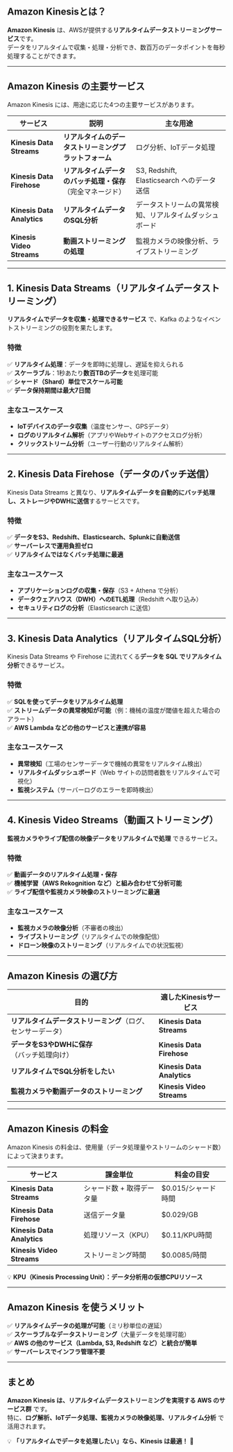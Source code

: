 ## **Amazon Kinesisとは？**
**Amazon Kinesis** は、AWSが提供する**リアルタイムデータストリーミングサービス**です。  
データをリアルタイムで収集・処理・分析でき、数百万のデータポイントを毎秒処理することができます。

---

## **Amazon Kinesis の主要サービス**
Amazon Kinesis には、用途に応じた4つの主要サービスがあります。

| サービス | 説明 | 主な用途 |
|---------|------|--------|
| **Kinesis Data Streams** | **リアルタイムのデータストリーミングプラットフォーム** | ログ分析、IoTデータ処理 |
| **Kinesis Data Firehose** | **リアルタイムデータのバッチ処理・保存**（完全マネージド） | S3, Redshift, Elasticsearch へのデータ送信 |
| **Kinesis Data Analytics** | **リアルタイムデータのSQL分析** | データストリームの異常検知、リアルタイムダッシュボード |
| **Kinesis Video Streams** | **動画ストリーミングの処理** | 監視カメラの映像分析、ライブストリーミング |

---

## **1. Kinesis Data Streams（リアルタイムデータストリーミング）**
**リアルタイムでデータを収集・処理できるサービス** で、Kafka のようなイベントストリーミングの役割を果たします。

### **特徴**
✅ **リアルタイム処理**：データを即時に処理し、遅延を抑えられる  
✅ **スケーラブル**：1秒あたり**数百TBのデータ**を処理可能  
✅ **シャード（Shard）単位でスケール可能**  
✅ **データ保持期間は最大7日間**

### **主なユースケース**
- **IoTデバイスのデータ収集**（温度センサー、GPSデータ）
- **ログのリアルタイム解析**（アプリやWebサイトのアクセスログ分析）
- **クリックストリーム分析**（ユーザー行動のリアルタイム解析）

---

## **2. Kinesis Data Firehose（データのバッチ送信）**
Kinesis Data Streams と異なり、**リアルタイムデータを自動的にバッチ処理し、ストレージやDWHに送信**するサービスです。

### **特徴**
✅ **データをS3、Redshift、Elasticsearch、Splunkに自動送信**  
✅ **サーバーレスで運用負担ゼロ**  
✅ **リアルタイムではなくバッチ処理に最適**

### **主なユースケース**
- **アプリケーションログの収集・保存**（S3 + Athena で分析）
- **データウェアハウス（DWH）へのETL処理**（Redshift へ取り込み）
- **セキュリティログの分析**（Elasticsearch に送信）

---

## **3. Kinesis Data Analytics（リアルタイムSQL分析）**
Kinesis Data Streams や Firehose に流れてくる**データを SQL でリアルタイム分析**できるサービス。

### **特徴**
✅ **SQLを使ってデータをリアルタイム処理**  
✅ **ストリームデータの異常検知が可能**（例：機械の温度が閾値を超えた場合のアラート）  
✅ **AWS Lambda などの他のサービスと連携が容易**

### **主なユースケース**
- **異常検知**（工場のセンサーデータで機械の異常をリアルタイム検出）
- **リアルタイムダッシュボード**（Web サイトの訪問者数をリアルタイムで可視化）
- **監視システム**（サーバーログのエラーを即時検出）

---

## **4. Kinesis Video Streams（動画ストリーミング）**
**監視カメラやライブ配信の映像データをリアルタイムで処理** できるサービス。

### **特徴**
✅ **動画データのリアルタイム処理・保存**  
✅ **機械学習（AWS Rekognition など）と組み合わせて分析可能**  
✅ **ライブ配信や監視カメラ映像のストリーミングに最適**

### **主なユースケース**
- **監視カメラの映像分析**（不審者の検出）
- **ライブストリーミング**（リアルタイムでの映像配信）
- **ドローン映像のストリーミング**（リアルタイムでの状況監視）

---

## **Amazon Kinesis の選び方**
| 目的 | 適したKinesisサービス |
|------|------------------|
| **リアルタイムデータストリーミング**（ログ、センサーデータ） | **Kinesis Data Streams** |
| **データをS3やDWHに保存**（バッチ処理向け） | **Kinesis Data Firehose** |
| **リアルタイムでSQL分析をしたい** | **Kinesis Data Analytics** |
| **監視カメラや動画データのストリーミング** | **Kinesis Video Streams** |

---

## **Amazon Kinesis の料金**
Amazon Kinesis の料金は、使用量（データ処理量やストリームのシャード数）によって決まります。

| サービス | 課金単位 | 料金の目安 |
|---------|--------|-----------|
| **Kinesis Data Streams** | シャード数 + 取得データ量 | $0.015/シャード時間 |
| **Kinesis Data Firehose** | 送信データ量 | $0.029/GB |
| **Kinesis Data Analytics** | 処理リソース（KPU） | $0.11/KPU時間 |
| **Kinesis Video Streams** | ストリーミング時間 | $0.0085/時間 |

💡 **KPU（Kinesis Processing Unit）：データ分析用の仮想CPUリソース**

---

## **Amazon Kinesis を使うメリット**
✅ **リアルタイムデータの処理が可能**（ミリ秒単位の遅延）  
✅ **スケーラブルなデータストリーミング**（大量データを処理可能）  
✅ **AWS の他のサービス（Lambda, S3, Redshift など）と統合が簡単**  
✅ **サーバーレスでインフラ管理不要**  

---

## **まとめ**
**Amazon Kinesis は、リアルタイムデータストリーミングを実現する AWS のサービス群** です。  
特に、**ログ解析、IoTデータ処理、監視カメラの映像処理、リアルタイム分析** で活用されます。

💡 **「リアルタイムでデータを処理したい」なら、Kinesis は最適！** 🚀